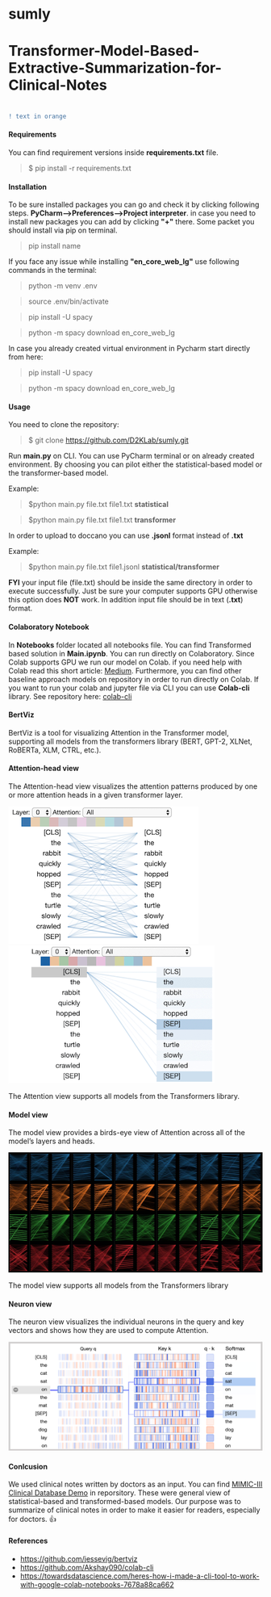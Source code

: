 # sumly


# Transformer-Model-Based-Extractive-Summarization-for-Clinical-Notes
```diff

! text in orange


```
              

 #### Requirements 
You can find requirement versions inside **requirements.txt** file.

> $ pip install -r requirements.txt

#### Installation

To be sure installed packages you can go and check it by clicking following steps. **PyCharm-->Preferences-->Project interpreter**. in case you need to install new packages you can add by clicking **"+"** there.
Some packet you should install via pip on terminal. 
> pip install name

If you face any issue while installing  **"en_core_web_lg"** use following commands in the terminal:

>python -m venv .env

>source .env/bin/activate

>pip install -U spacy

>python -m spacy download en_core_web_lg

In case you already created virtual environment in Pycharm start directly from here:

>pip install -U spacy

>python -m spacy download en_core_web_lg


#### Usage

You need to clone the repository:

> $ git clone https://github.com/D2KLab/sumly.git

Run **main.py** on CLI. You can use PyCharm terminal or on already created environment.
By choosing you can pilot either the statistical-based model or the transformer-based model.

Example: 
>$python main.py file.txt file1.txt **statistical**

>$python main.py file.txt file1.txt **transformer**

In order to upload to doccano you can use **.jsonl** format instead of **.txt**

Example: 
>$python main.py file.txt file1.jsonl **statistical/transformer**

**FYI** your input file (file.txt) should be inside the same directory in order to execute successfully.
Just be sure your computer supports GPU otherwise this option does **NOT** work. In addition input file should be in text (**.txt**) format. 

#### Colaboratory Notebook

In **Notebooks** folder located all notebooks file. You can find Transformed based solution in **Main.ipynb**. You can run directly on Colaboratory. Since Colab supports GPU we run our model on Colab.
if you need help with Colab read this short article: [Medium](https://medium.com/@rizvansaatov94/how-to-import-data-to-google-colab-for-the-beginner-6a311f051279).
Furthermore, you can find  other baseline approach models on repository in order to run directly on Colab. 
If you want to run your colab and jupyter file via CLI you can use **Colab-cli** library.
See repository here: [colab-cli](https://github.com/Akshay090/colab-cli)



#### BertViz

BertViz is a tool for visualizing Attention in the Transformer model, supporting all models from the transformers library (BERT, GPT-2, XLNet, RoBERTa, XLM, CTRL, etc.).

#### Attention-head view
The Attention-head view visualizes the attention patterns produced by one or more attention heads in a given transformer layer.

 
![alt text](https://github.com/D2KLab/sumly/blob/master/Images/head_thumbnail_left.png) 
![alt text](https://github.com/D2KLab/sumly/blob/master/Images/head_thumbnail_right.gif) 


The Attention view supports all models from the Transformers library.

#### Model view

The model view provides a birds-eye view of Attention across all of the model’s layers and heads.


![alt text](https://github.com/D2KLab/sumly/blob/master/Images/model_thumbnail.jpg) 


The model view supports all models from the Transformers library

#### Neuron view

The neuron view visualizes the individual neurons in the query and key vectors and shows how they are used to compute Attention.


![alt text](https://github.com/D2KLab/sumly/blob/master/Images/neuron_thumbnail.png)



#### Conlcusion


We used clinical notes written by doctors as an input. You can find  [ MIMIC-III Clinical Database Demo](https://physionet.org/content/mimiciii-demo/1.4/) in reporsitory. These were general view of statistical-based and transformed-based models. Our purpose was to summarize of clinical notes in order to make it easier for readers, especially for doctors. :+1: 

#### References

- https://github.com/jessevig/bertviz
- https://github.com/Akshay090/colab-cli
- https://towardsdatascience.com/heres-how-i-made-a-cli-tool-to-work-with-google-colab-notebooks-7678a88ca662
